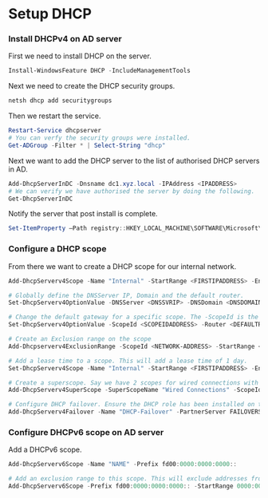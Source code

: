 # Setup DHCP

### Install DHCPv4 on AD server

First we need to install DHCP on the server. 

```powershell
Install-WindowsFeature DHCP -IncludeManagementTools
```

Next we need to create the DHCP security groups.

```cmd
netsh dhcp add securitygroups
```

Then we restart the service.
```powershell
Restart-Service dhcpserver
# You can verfy the security groups were installed.
Get-ADGroup -Filter * | Select-String "dhcp"
```

Next we want to add the DHCP server to the list of authorised DHCP servers in AD.
```powershell
Add-DhcpServerInDC -Dnsname dc1.xyz.local -IPAddress <IPADDRESS>
# We can verify we have authorised the server by doing the following.
Get-DhcpServerInDC
```

Notify the server that post install is complete.
```powershell
Set-ItemProperty –Path registry::HKEY_LOCAL_MACHINE\SOFTWARE\Microsoft\ServerManager\Roles\12 –Name ConfigurationState –Value 2
```

### Configure a DHCP scope

From there we want to create a DHCP scope for our internal network. 

```powershell
Add-DhcpServerv4Scope -Name "Internal" -StartRange <FIRSTIPADDRESS> -EndRange <LASTIPADDRESS> -SubnetMask <SUBNETMASK> -Description "Internal Network"

# Globally define the DNSServer IP, Domain and the default router.
Set-DhcpServerv4OptionValue -DNSServer <DNSSVRIP> -DNSDomain <DNSDOMAINNAME> -Router <DEFAULTGATEWAY>

# Change the default gateway for a specific scope. The -ScopeId is the network address or it can be the start address.
Set-DhcpServerv4OptionValue -ScopeId <SCOPEIDADDRESS> -Router <DEFAULTROUTER>

# Create an Exclusion range on the scope
Add-Dhcpserverv4ExclusionRange -ScopeId <NETWORK-ADDRESS> -StartRange <START-ADDRESS> -EndRange <LAST-ADDRESS>

# Add a lease time to a scope. This will add a lease time of 1 day.
Set-DhcpServerv4Scope -Name "Internal" -StartRange <FIRSTIPADDRESS> -EndRange <LASTIPADDRESS> -SubnetMask <SUBNETMASK> -Description "Internal Network" -LeaseDuration 01.00:00:00

# Create a superscope. Say we have 2 scopes for wired connections with scope ids of 172.16.50.0 & 172.16.51.0. Our command would look like.
Add-DhcpServerv4SuperScope -SuperScopeName "Wired Connections" -ScopeId 172.16.50.0, 172.16.51.0

# Configure DHCP failover. Ensure the DHCP role has been installed on the partner server. This will create a failover server with a lead time of 1 minute, and will be set to hot standby.
Add-DhcpServerv4Failover -Name "DHCP-Failover" -PartnerServer FAILOVERSVRIP -MaxClientLeadTime 00:01:00 -SharedSecret SECRET -ServerRole Standby -ScopeID SCOPEID, SCOPEID, SCOPEID
```

### Configure DHCPv6 scope on AD server

Add a DHCPv6 scope.

```powershell
Add-DhcpServerv6Scope -Name "NAME" -Prefix fd00:0000:0000:0000::

# Add an exclusion range to this scope. This will exclude addresses from fd00:: to fd00::ff.
Add-DhcpServerv6Scope -Prefix fd00:0000:0000:0000:: -StartRange 0000:0000:0000:0000 -EndRange 0000:0000:0000:00ff
```

